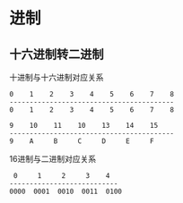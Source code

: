# 进制

## 十六进制转二进制
十进制与十六进制对应关系

```base
0    1    2    3    4    5    6    7    8
-----------------------------------------
0    1    2    3    4    5    6    7    8

9    10    11    10    13    14    15
-----------------------------------------
9    A     B     C     D     E     F      

```

16进制与二进制对应关系

```base
 0     1     2     3    4  
---------------------------
0000  0001  0010  0011  0100
```